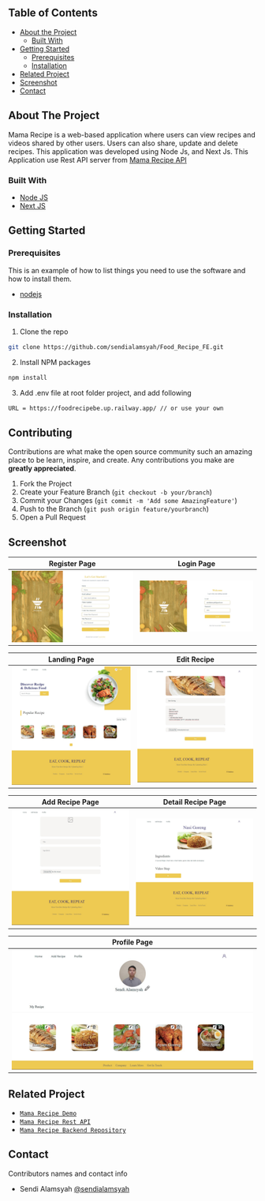 <!-- TABLE OF CONTENTS -->
## Table of Contents

* [About the Project](#about-the-project)
  * [Built With](#built-with)
* [Getting Started](#getting-started)
  * [Prerequisites](#prerequisites)
  * [Installation](#installation)
* [Related Project](#related-project)
* [Screenshot](#screenshot)
* [Contact](#contact)



<!-- ABOUT THE PROJECT -->
## About The Project


Mama Recipe is a web-based application where users can view recipes and videos shared by other users. Users can also share, update and delete recipes. This application was developed using Node Js, and Next Js.
This Application use Rest API server from [Mama Recipe API](https://foodrecipebe.up.railway.app/)

### Built With

* [Node JS](https://nodejs.org/en/docs/)
* [Next JS](https://nextjs.org/)



<!-- GETTING STARTED -->
## Getting Started

### Prerequisites

This is an example of how to list things you need to use the software and how to install them.

* [nodejs](https://nodejs.org/en/download/)

### Installation

1. Clone the repo
```sh
git clone https://github.com/sendialamsyah/Food_Recipe_FE.git
```
2. Install NPM packages
```sh
npm install
```
3. Add .env file at root folder project, and add following
```sh
URL = https://foodrecipebe.up.railway.app/ // or use your own

```

<!-- CONTRIBUTING -->
## Contributing

Contributions are what make the open source community such an amazing place to be learn, inspire, and create. Any contributions you make are **greatly appreciated**.

1. Fork the Project
2. Create your Feature Branch (`git checkout -b your/branch`)
3. Commit your Changes (`git commit -m 'Add some AmazingFeature'`)
4. Push to the Branch (`git push origin feature/yourbranch`)
5. Open a Pull Request

<!-- SCREENSHOT -->
## Screenshot

| Register Page  | Login Page |
| ------------- | ------------- |
| ![register](/images/register.jpg?raw=true "Register Page") | ![login](/images/login.jpg?raw=true "Login Page") |

| Landing Page | Edit Recipe |
| ------------- | ------------- |
| ![landing](/images/landing.jpg?raw=true "Landing Page") | ![edit recipe](/images/edit.jpg?raw=true "Edit Page") |

| Add Recipe Page | Detail Recipe Page |
| ------------- | ------------- |
| ![add recipe](/images/add.jpg?raw=true "Add Recipe Page") | ![detail recipe](/images/detail.jpg?raw=true "Detail Recipe Page")|

| Profile Page |
| ------------- |
| ![profile](/images/profile.jpg?raw=true "Profile Page") |


<!-- RELATED PROJECT -->
## Related Project
* [`Mama Recipe Demo`](https://food-recipe-orpin.vercel.app/)
* [`Mama Recipe Rest API`](https://foodrecipebe.up.railway.app/)
* [`Mama Recipe Backend Repository`](https://github.com/sendialamsyah/Food_Recipe_BE)


<!-- CONTACT -->
## Contact

Contributors names and contact info

* Sendi Alamsyah [@sendialamsyah](https://github.com/sendialamsyah)